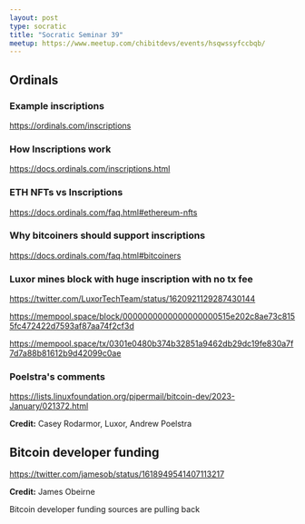 ```yaml
---
layout: post
type: socratic
title: "Socratic Seminar 39"
meetup: https://www.meetup.com/chibitdevs/events/hsqwssyfccbqb/
---
```


## Ordinals

### Example inscriptions

<https://ordinals.com/inscriptions>

### How Inscriptions work

<https://docs.ordinals.com/inscriptions.html>

### ETH NFTs vs Inscriptions 

<https://docs.ordinals.com/faq.html#ethereum-nfts>

### Why bitcoiners should support inscriptions

<https://docs.ordinals.com/faq.html#bitcoiners>

### Luxor mines block with huge inscription with no tx fee

<https://twitter.com/LuxorTechTeam/status/1620921129287430144>

<https://mempool.space/block/0000000000000000000515e202c8ae73c8155fc472422d7593af87aa74f2cf3d>

<https://mempool.space/tx/0301e0480b374b32851a9462db29dc19fe830a7f7d7a88b81612b9d42099c0ae> 

### Poelstra's comments

<https://lists.linuxfoundation.org/pipermail/bitcoin-dev/2023-January/021372.html>

**Credit:** Casey Rodarmor, Luxor, Andrew Poelstra

## Bitcoin developer funding

<https://twitter.com/jamesob/status/1618949541407113217>

**Credit:** James Obeirne

Bitcoin developer funding sources are pulling back
